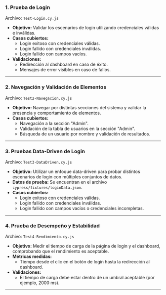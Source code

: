 ### 1. **Prueba de Login**
Archivo: `Test-Login.cy.js`

- **Objetivo:** Validar los escenarios de login utilizando credenciales válidas e inválidas.
- **Casos cubiertos:**
  - Login exitoso con credenciales válidas.
  - Login fallido con credenciales inválidas.
  - Login fallido con campos vacíos.
- **Validaciones:**
  - Redirección al dashboard en caso de éxito.
  - Mensajes de error visibles en caso de fallos.

---

### 2. **Navegación y Validación de Elementos**
Archivo: `Test2-Navegacion.cy.js`

- **Objetivo:** Navegar por distintas secciones del sistema y validar la presencia y comportamiento de elementos.
- **Casos cubiertos:**
  - Navegación a la sección "Admin".
  - Validación de la tabla de usuarios en la sección "Admin".
  - Búsqueda de un usuario por nombre y validación de resultados.

---

### 3. **Pruebas Data-Driven de Login**
Archivo: `Test3-DataDriven.cy.js`

- **Objetivo:** Utilizar un enfoque data-driven para probar distintos escenarios de login con múltiples conjuntos de datos.
- **Datos de prueba:** Se encuentran en el archivo `cypress/fixtures/loginData.json`.
- **Casos cubiertos:**
  - Login exitoso con credenciales válidas.
  - Login fallido con credenciales inválidas.
  - Login fallido con campos vacíos o credenciales incompletas.


---

### 4. **Prueba de Desempeño y Estabilidad**
Archivo: `Test4-Rendimiento.cy.js`

- **Objetivo:** Medir el tiempo de carga de la página de login y el dashboard, comprobando que el rendimiento es aceptable.
- **Métricas medidas:**
  - Tiempo desde el clic en el botón de login hasta la redirección al dashboard.
- **Validaciones:**
  - El tiempo de carga debe estar dentro de un umbral aceptable (por ejemplo, 2000 ms).

---
